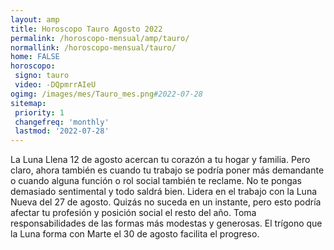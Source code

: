```yaml
---
layout: amp
title: Horoscopo Tauro Agosto 2022 
permalink: /horoscopo-mensual/amp/tauro/
normallink: /horoscopo-mensual/tauro/
home: FALSE
horoscopo:
 signo: tauro
 video: -DQpmrrAIeU
ogimg: /images/mes/Tauro_mes.png#2022-07-28
sitemap:
 priority: 1
 changefreq: 'monthly'
 lastmod: '2022-07-28'
---
```



La Luna Llena 12 de agosto acercan tu corazón a tu hogar y familia. Pero claro, ahora también es cuando tu trabajo se podría poner más demandante o cuando alguna función o rol social también te reclame. No te pongas demasiado sentimental y todo saldrá bien. Lidera en el trabajo con la Luna Nueva del 27 de agosto. Quizás no suceda en un instante, pero esto podría afectar tu profesión y posición social el resto del año. Toma responsabilidades de las formas más modestas y generosas. El trígono que la Luna forma con Marte el 30 de agosto facilita el progreso. 
